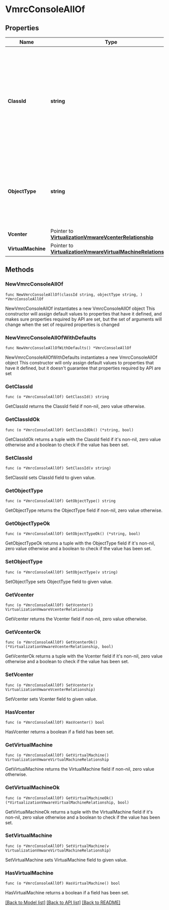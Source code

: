 # VmrcConsoleAllOf

## Properties

Name | Type | Description | Notes
------------ | ------------- | ------------- | -------------
**ClassId** | **string** | The fully-qualified name of the instantiated, concrete type. This property is used as a discriminator to identify the type of the payload when marshaling and unmarshaling data. | [default to "vmrc.Console"]
**ObjectType** | **string** | The fully-qualified name of the instantiated, concrete type. The value should be the same as the &#39;ClassId&#39; property. | [default to "vmrc.Console"]
**Vcenter** | Pointer to [**VirtualizationVmwareVcenterRelationship**](virtualization.VmwareVcenter.Relationship.md) |  | [optional] 
**VirtualMachine** | Pointer to [**VirtualizationVmwareVirtualMachineRelationship**](virtualization.VmwareVirtualMachine.Relationship.md) |  | [optional] 

## Methods

### NewVmrcConsoleAllOf

`func NewVmrcConsoleAllOf(classId string, objectType string, ) *VmrcConsoleAllOf`

NewVmrcConsoleAllOf instantiates a new VmrcConsoleAllOf object
This constructor will assign default values to properties that have it defined,
and makes sure properties required by API are set, but the set of arguments
will change when the set of required properties is changed

### NewVmrcConsoleAllOfWithDefaults

`func NewVmrcConsoleAllOfWithDefaults() *VmrcConsoleAllOf`

NewVmrcConsoleAllOfWithDefaults instantiates a new VmrcConsoleAllOf object
This constructor will only assign default values to properties that have it defined,
but it doesn't guarantee that properties required by API are set

### GetClassId

`func (o *VmrcConsoleAllOf) GetClassId() string`

GetClassId returns the ClassId field if non-nil, zero value otherwise.

### GetClassIdOk

`func (o *VmrcConsoleAllOf) GetClassIdOk() (*string, bool)`

GetClassIdOk returns a tuple with the ClassId field if it's non-nil, zero value otherwise
and a boolean to check if the value has been set.

### SetClassId

`func (o *VmrcConsoleAllOf) SetClassId(v string)`

SetClassId sets ClassId field to given value.


### GetObjectType

`func (o *VmrcConsoleAllOf) GetObjectType() string`

GetObjectType returns the ObjectType field if non-nil, zero value otherwise.

### GetObjectTypeOk

`func (o *VmrcConsoleAllOf) GetObjectTypeOk() (*string, bool)`

GetObjectTypeOk returns a tuple with the ObjectType field if it's non-nil, zero value otherwise
and a boolean to check if the value has been set.

### SetObjectType

`func (o *VmrcConsoleAllOf) SetObjectType(v string)`

SetObjectType sets ObjectType field to given value.


### GetVcenter

`func (o *VmrcConsoleAllOf) GetVcenter() VirtualizationVmwareVcenterRelationship`

GetVcenter returns the Vcenter field if non-nil, zero value otherwise.

### GetVcenterOk

`func (o *VmrcConsoleAllOf) GetVcenterOk() (*VirtualizationVmwareVcenterRelationship, bool)`

GetVcenterOk returns a tuple with the Vcenter field if it's non-nil, zero value otherwise
and a boolean to check if the value has been set.

### SetVcenter

`func (o *VmrcConsoleAllOf) SetVcenter(v VirtualizationVmwareVcenterRelationship)`

SetVcenter sets Vcenter field to given value.

### HasVcenter

`func (o *VmrcConsoleAllOf) HasVcenter() bool`

HasVcenter returns a boolean if a field has been set.

### GetVirtualMachine

`func (o *VmrcConsoleAllOf) GetVirtualMachine() VirtualizationVmwareVirtualMachineRelationship`

GetVirtualMachine returns the VirtualMachine field if non-nil, zero value otherwise.

### GetVirtualMachineOk

`func (o *VmrcConsoleAllOf) GetVirtualMachineOk() (*VirtualizationVmwareVirtualMachineRelationship, bool)`

GetVirtualMachineOk returns a tuple with the VirtualMachine field if it's non-nil, zero value otherwise
and a boolean to check if the value has been set.

### SetVirtualMachine

`func (o *VmrcConsoleAllOf) SetVirtualMachine(v VirtualizationVmwareVirtualMachineRelationship)`

SetVirtualMachine sets VirtualMachine field to given value.

### HasVirtualMachine

`func (o *VmrcConsoleAllOf) HasVirtualMachine() bool`

HasVirtualMachine returns a boolean if a field has been set.


[[Back to Model list]](../README.md#documentation-for-models) [[Back to API list]](../README.md#documentation-for-api-endpoints) [[Back to README]](../README.md)


